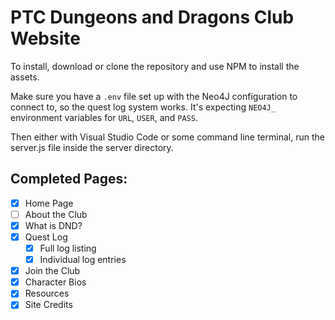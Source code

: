 # PTC Dungeons and Dragons Club Website

To install, download or clone the repository and use NPM to install the assets.

Make sure you have a `.env` file set up with the Neo4J configuration to connect to, so
the quest log system works. It's expecting `NEO4J_` environment variables for 
`URL`, `USER`, and `PASS`.

Then either with Visual Studio Code or some command line terminal, run the server.js file 
inside the server directory.

## Completed Pages:

- [x] Home Page
- [ ] About the Club
- [x] What is DND?
- [x] Quest Log
    - [x] Full log listing
    - [x] Individual log entries
- [x] Join the Club
- [x] Character Bios
- [x] Resources
- [x] Site Credits
